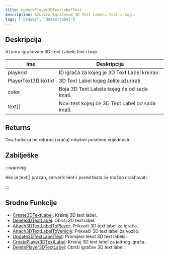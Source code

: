 ```yaml
---
title: UpdatePlayer3DTextLabelText
description: Ažurira igračevom 3D Text Labelu text i boju.
tags: ["player", "3dtextlabel"]
---
```


## Deskripcija

Ažurira igračevom 3D Text Labelu text i boju.

| Ime             | Deskripcija                                     |
| --------------- | ----------------------------------------------- |
| playerid        | ID igrača za kojeg je 3D Text Label kreiran.    |
| PlayerText3D:textid | 3D Text Label kojeg želite ažurirati.           |
| color           | Boja 3D Text Labela kojeg će od sada imati.     |
| text[]          | Novi text kojeg će 3D Text Label od sada imati. |

## Returns

Ova funkcija ne returna (vraća) nikakve posebne vrijednosti.

## Zabilješke

:::warning

Ako je text[] prazan, server/client-i pored texta će možda crashovati.

:::

## Srodne Funkcije

- [Create3DTextLabel](Create3DTextLabel): Kreiraj 3D text label.
- [Delete3DTextLabel](Delete3DTextLabel): Obriši 3D text label.
- [Attach3DTextLabelToPlayer](Attach3DTextLabelToPlayer): Prikvači 3D text label za igrača.
- [Attach3DTextLabelToVehicle](Attach3DTextLabelToVehicle): Prikvači 3D text label za vozilo.
- [Update3DTextLabelText](Update3DTextLabelText): Promijeni tekst 3D text labela.
- [CreatePlayer3DTextLabel](CreatePlayer3DTextLabel): Kreiraj 3D text label za jednog igrača.
- [DeletePlayer3DTextLabel](DeletePlayer3DTextLabel): Obriši igračev 3D text label.
